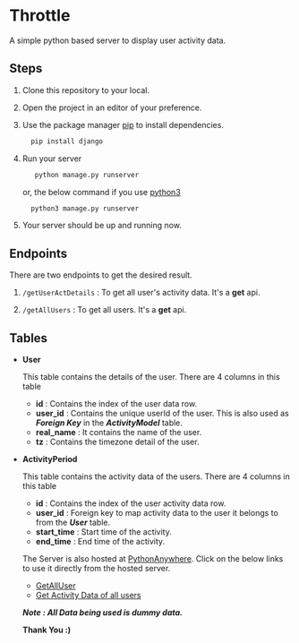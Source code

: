 # Throttle

A simple python based server to display user activity data.

## Steps

1. Clone this repository to your local.

2. Open the project in an editor of your preference.

3. Use the package manager [pip](https://pip.pypa.io/en/stable/) to install dependencies.

    ```bash
      pip install django
    ```
4. Run your server

   ```bash
      python manage.py runserver 
    ```
   or, the below command if you use [python3](https://www.python.org/downloads/)

    ```bash
      python3 manage.py runserver 
    ```

5. Your server should be up and running now.

## Endpoints

There are two endpoints to get the desired result.

1. `/getUserActDetails` : To get all user's activity data. It's a **get** api.

2. `/getAllUsers` : To get all users. It's a **get** api.


## Tables

+ **User**

  This table contains the details of the user. There are 4 columns in this table

   - **id** : Contains the index of the user data row.
   - **user_id** : Contains the unique userId of the user. This is also used as ***Foreign Key*** in the ***ActivityModel*** table.
   - **real_name** : It contains the name of the user.
   - **tz** : Contains the timezone detail of the user.

+ **ActivityPeriod** 

  This table contains the activity data of the users. There are 4 columns in this table

   - **id** : Contains the index of the user activity data row.
   - **user_id** : Foreign key to map activity data to the user it belongs to from the ***User*** table.
   - **start_time** : Start time of the activity.
   - **end_time** : End time of the activity.



   The Server is also hosted at [PythonAnywhere](https://www.pythonanywhere.com/). Click on the below links to use it directly from the hosted server.

   + [GetAllUser](http://abhinavanand499.pythonanywhere.com/getAllUsers/)
   + [Get Activity Data of all users](http://abhinavanand499.pythonanywhere.com/getUserActDetails/)



   ***Note : All Data being used is dummy data.***


   **Thank You :)**
